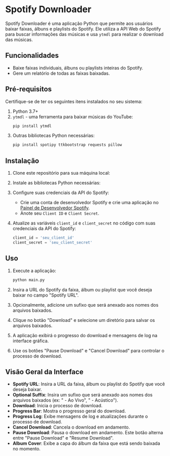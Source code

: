 # Spotify Downloader

Spotify Downloader é uma aplicação Python que permite aos usuários baixar faixas, álbuns e playlists do Spotify. Ele utiliza a API Web do Spotify para buscar informações das músicas e usa `ytmdl` para realizar o download das músicas.

## Funcionalidades

- Baixe faixas individuais, álbuns ou playlists inteiras do Spotify.
- Gere um relatório de todas as faixas baixadas.

## Pré-requisitos

Certifique-se de ter os seguintes itens instalados no seu sistema:

1. Python 3.7+
2. `ytmdl` - uma ferramenta para baixar músicas do YouTube:
    ```bash
    pip install ytmdl
    ```
3. Outras bibliotecas Python necessárias:
    ```bash
    pip install spotipy ttkbootstrap requests pillow
    ```

## Instalação

1. Clone este repositório para sua máquina local:

2. Instale as bibliotecas Python necessárias:

3. Configure suas credenciais da API do Spotify:
    - Crie uma conta de desenvolvedor Spotify e crie uma aplicação no [Painel de Desenvolvedor Spotify](https://developer.spotify.com/dashboard/applications).
    - Anote seu `Client ID` e `Client Secret`.

4. Atualize as variáveis `client_id` e `client_secret` no código com suas credenciais da API do Spotify:
    ```python
    client_id = 'seu_client_id'
    client_secret = 'seu_client_secret'
    ```

## Uso

1. Execute a aplicação:
    ```bash
    python main.py
    ```

2. Insira a URL do Spotify da faixa, álbum ou playlist que você deseja baixar no campo "Spotify URL".

3. Opcionalmente, adicione um sufixo que será anexado aos nomes dos arquivos baixados.

4. Clique no botão "Download" e selecione um diretório para salvar os arquivos baixados.

5. A aplicação exibirá o progresso do download e mensagens de log na interface gráfica.

6. Use os botões "Pause Download" e "Cancel Download" para controlar o processo de download.

## Visão Geral da Interface

- **Spotify URL**: Insira a URL da faixa, álbum ou playlist do Spotify que você deseja baixar.
- **Optional Suffix**: Insira um sufixo que será anexado aos nomes dos arquivos baixados (ex: " - Ao Vivo", " - Acústico").
- **Download**: Inicia o processo de download.
- **Progress Bar**: Mostra o progresso geral do download.
- **Progress Log**: Exibe mensagens de log e atualizações durante o processo de download.
- **Cancel Download**: Cancela o download em andamento.
- **Pause Download**: Pausa o download em andamento. Este botão alterna entre "Pause Download" e "Resume Download".
- **Album Cover**: Exibe a capa do álbum da faixa que está sendo baixada no momento.

## 
